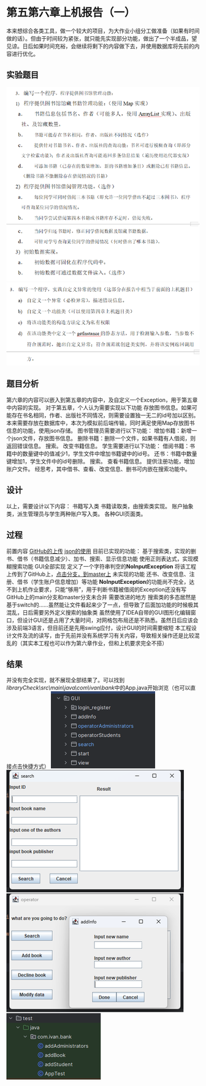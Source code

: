 # 第五第六章上机报告（一）
本来想综合各类工具，做一个较大的项目，为大作业小组分工做准备（如果有时间做的话）。但由于时间较为紧张，就只能先实现部分功能，做出了一个半成品，望见谅。日后如果时间充裕，会继续将剩下的内容做下去，并使用数据库将先前的内容进行优化。
## 实验题目
![第五章](picture/img1.png)
![第六章](picture/img2.png)
## 题目分析
第六章的内容可以嵌入到第五章的内容中，及自定义一个Exception，用于第五章中内容的实现。
对于第五章，个人认为需要实现以下功能
    存放图书信息。如果可能存在书名相同，作者、出版社不同情况，则需要设置独一无二的id号加以区别。本来需要存放在数据库中，本次为模拟前后端传输，同时满足使用Map存放图书信息的功能，使用json存储。
    图书管理员需要进行以下功能：
        增加书籍：新增一个json文件，存放图书信息。
        删除书籍：删除一个文件，如果书籍有人借阅，则返回错误信息。
        搜索。
        改变书籍信息。
    学生需要进行以下功能：
        借阅书籍：书籍中的数量键中的值减少1，学生文件中增加书籍键中的id号。
        还书：书籍中数量键增加1，学生文件中的id号删除。
        搜索。
        查看书籍信息。
    提供注册功能，增加账户文件。
经思考，其中借书、查看、改变信息、删书可内嵌在搜索功能中。
## 设计
以上，需要设计以下内容：
    书籍写入类
    书籍读取类，由搜索类实现。
    账户抽象类，派生管理员与学生两种账户写入类。
    各种GUI页面类。
## 过程
前置内容
[GitHub的上传](https://ivanclf.github.io/2024/05/15/git-use/)
[json的使用](https://ivanclf.github.io/2024/05/15/maven-use/)
目前已实现的功能：
    基于搜索类，实现的删书、借书（书籍信息减少）、加书、搜索、显示信息功能
    使用正则表达式，实现模糊搜索功能
    GUI全部实现
    定义了一个字符串判空的**NoInputException**
    将该工程上传到了GitHub上，[点击分支，到master上](https://github.com/Ivanclf/Library-check)
未实现的功能
    还书、改变信息、注册、借书（学生账户信息增加）等功能
    **NoInputException**的功能尚不完全，达不到上机作业要求，只能“够用”，用于判断书籍被借阅的Exception还没有写
    GitHub上的main分支和master分支未合并
需要改进的地方
    搜索类的多态居然是基于switch的……虽然能让文件看起来少了一点，但导致了后面加功能的时候极其混乱，日后需要另外定义搜索的抽象类
    虽然使用了IDEA自带的GUI图形化编辑窗口，但设计GUI还是占用了大量时间，对网格包布局还是不熟悉。虽然日后应该会涉及前端3语言，但目前还是先用swing应付，设计GUI的时间需要缩短
    本工程设计文件及流的读写，由于先前并没有系统学习有关内容，导致相关操作还是比较混乱的（其实本工程也可以作为第六章作业，但和上机要求完全不搭）
## 结果
并没有完全实现，就不展现全部结果了。可以找到*libraryCheck\src\main\java\com\ivan\bank*中的App.java开始浏览（也可以直接点击快捷方式）
![完整的GUI系统](picture/img3.png)
![直接点search显示全部，除author外全部可以模糊搜索](picture/img4.png)
![增加书籍，id号直接给哈希值，这样很取巧，按顺序的话找数据库会方便很多](picture/img5.png)
![maven自带的测试类还不太清楚能干什么，但后面的可以加数据，可以尝试玩一玩](picture/img6.png)